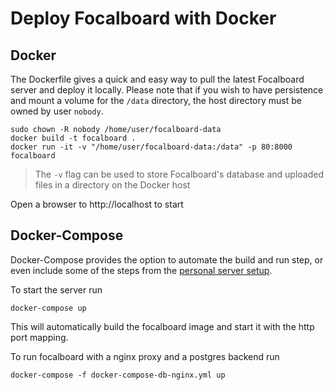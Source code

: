 # Deploy Focalboard with Docker

## Docker

The Dockerfile gives a quick and easy way to pull the latest Focalboard server and deploy it locally.
Please note that if you wish to have persistence and mount a volume for the `/data` directory, the host directory must be owned by user `nobody`.

```
sudo chown -R nobody /home/user/focalboard-data
docker build -t focalboard .
docker run -it -v "/home/user/focalboard-data:/data" -p 80:8000 focalboard
```

> The `-v` flag can be used to store Focalboard's database and uploaded files in a directory on the Docker host

Open a browser to http://localhost to start

## Docker-Compose

Docker-Compose provides the option to automate the build and run step, or even include some of the steps from the [personal server setup](https://www.focalboard.com/download/personal-edition/ubuntu/).

To start the server run

```
docker-compose up
```

This will automatically build the focalboard image and start it with the http port mapping.

To run focalboard with a nginx proxy and a postgres backend run

```
docker-compose -f docker-compose-db-nginx.yml up
```
